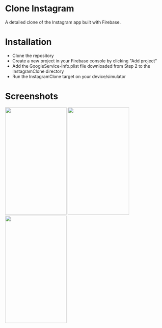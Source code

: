 # Clone Instagram

A detailed clone of the Instagram app built with Firebase.

# Installation

- Clone the repository
- Create a new project in your Firebase console by clicking "Add project"
- Add the GoogleService-Info.plist file downloaded from Step 2 to the InstagramClone directory
- Run the InstagramClone target on your device/simulator

# Screenshots

<img src="https://github.com/JeremyPerezSwift/InstagramCloneSwiftUI/assets/55399639/5e5765a4-263f-48e9-aa2a-9c7a1df66d53" width="200" height="350" />
<img src="https://github.com/JeremyPerezSwift/InstagramCloneSwiftUI/assets/55399639/711a9070-2640-41a0-b074-ac2b714511b7" width="200" height="350" />
<img src="https://github.com/JeremyPerezSwift/InstagramCloneSwiftUI/assets/55399639/8334831a-4152-4245-8940-103be0b0d7f5" width="200" height="350" />
